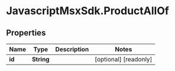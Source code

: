 # JavascriptMsxSdk.ProductAllOf

## Properties

Name | Type | Description | Notes
------------ | ------------- | ------------- | -------------
**id** | **String** |  | [optional] [readonly] 


